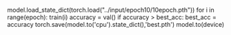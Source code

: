 model.load_state_dict(torch.load("../input/epoch10/10epoch.pth"))
for i in range(epoch):
    train(i)
    accuracy = val()
    if accuracy > best_acc:
        best_acc = accuracy
        torch.save(model.to('cpu').state_dict(),'best.pth')
        model.to(device)
